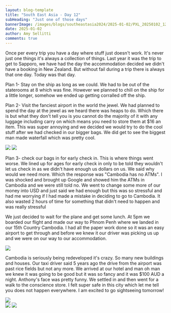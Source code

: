 ```yaml
---
layout: blog-template
title: "South East Asia - Day 12"
subHeading: "Just one of those days"
bannerImage: /images/blogs/southeastasia2024/2025-01-02/PXL_20250102_123923203.jpg_compressed.JPEG
date: 2025-01-02
author: Amy Sellitti
comments: true
---
```


Once per every trip you have a day where stuff just doesn't work. It's never just one things it's always a collection of things. Last year it was the trip to get to Sapporo, we have had the day the accommodation decided we didn't have a booking in New Zealand. But without fail during a trip there is always that one day. Today was that day.

Plan 1- Stay on the ship as long as we could.
We had to be out of the staterooms at 8 which was fine. However we planned to chill on the ship for a little longer, somehow we ended up getting corralled off the ship. 

Plan 2- Visit the fanciest airport in the world the jewel.
We had planned to spend the day at the jewel as we heard there was heaps to do. Which there is but what they don't tell you is you cannot do the majority of it with any luggage including carry on which means you need to store them at $16 an item. This was super annoying and we decided we would try to do the cool stuff after we had checked in our bigger bags. We did get to see the biggest man made waterfall which was pretty cool.

<div class="grid-2c">
  <img src="http://photos-2.asapadventures.com/blogs/2024southeastasia/2025-01-02/PXL_20250102_030719381.jpg_compressed.JPEG"/>
  <img src="http://photos-2.asapadventures.com/blogs/2024southeastasia/2025-01-02/PXL_20250102_031803713.MP.jpg_compressed.JPEG"/>
</div>

Plan 3- check our bags in for early check in.
This is where things went worse. We lined up for ages for early check in only to be told they wouldn't let us check in as we didn't have enough us dollars on us. We said why would we need more. Which the response was "Cambodia has no ATMs". I was shocked and brought up Google and showed him the ATMs in Cambodia and we were still told no. We went to change some more of our money into USD and just said we had enough but this was so stressful and had me worrying if I had made a mistake in deciding to go to Cambodia. It also wasted 2 hours of time for something that didn't need to happen and was really stressful

We just decided to wait for the plane and get some lunch. At 5pm we boarded our flight and made our way to Phnom Penh where we landed in our 15th Country Cambodia. I had all the paper work done so it was an easy airport to get through and before we knew it our driver was picking us up and we were on our way to our accommodation.

<div class="center-image"><img src="http://photos-2.asapadventures.com/blogs/2024southeastasia/2025-01-02/PXL_20250102_104238930.jpg_compressed.JPEG"/></div>

Cambodia is seriously being redeveloped it's crazy. So many new buildings and houses. Our taxi driver said 5 years ago the drive from the airport was past rice fields but not any more. We arrived at our hotel and man oh man we knew it was going to be good but it was so fancy and it was $100 AUD a night. Anthony's face was pretty funny. We settled in and then went for a walk to the conscience store. I felt super safe in this city which let me tell you does not happen everywhere. I am excited to go sightseeing tomorrow!

<div class="center-image"><img src="http://photos-2.asapadventures.com/blogs/2024southeastasia/2025-01-02/PXL_20250102_123923203.jpg_compressed.JPEG"/></div>
<div class="grid-2c">
  <img src="http://photos-2.asapadventures.com/blogs/2024southeastasia/2025-01-02/PXL_20250102_123415423.jpg_compressed.JPEG"/>
  <img src="http://photos-2.asapadventures.com/blogs/2024southeastasia/2025-01-02/PXL_20250102_124257410.jpg_compressed.JPEG"/>
</div>